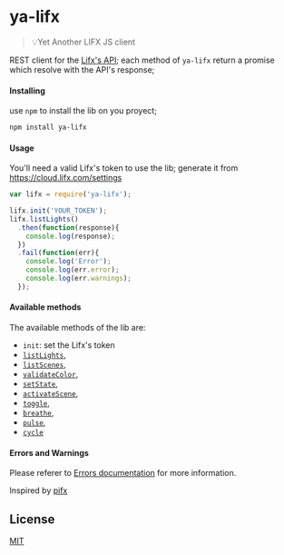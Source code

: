 # ya-lifx
> 💡Yet Another LIFX JS client

REST client for the [Lifx's API](http://api.developer.lifx.com/); each method of ``ya-lifx`` return a promise which resolve with the API's response; 

#### Installing
use ``npm`` to install the lib on you proyect;
```bash
npm install ya-lifx
```

#### Usage
You'll need a valid Lifx's token to use the lib; generate it from https://cloud.lifx.com/settings

```javascript
var lifx = require('ya-lifx');

lifx.init('YOUR_TOKEN');
lifx.listLights()
  .then(function(response){
    console.log(response);
  })
  .fail(function(err){
    console.log('Error');
    console.log(err.error);
    console.log(err.warnings);
  });
```

#### Available methods
The available methods of the lib are:

* ``init``: set the Lifx's token
* [``listLights``](http://api.developer.lifx.com/docs/list-lights),
* [``listScenes``](http://api.developer.lifx.com/docs/list-scenes),
* [``validateColor``](http://api.developer.lifx.com/docs/validate-color),
* [``setState``](http://api.developer.lifx.com/docs/set-state),
* [``activateScene``](http://api.developer.lifx.com/docs/activate-scene),
* [``toggle``](http://api.developer.lifx.com/docs/toggle-power),
* [``breathe``](http://api.developer.lifx.com/docs/breathe-effect),
* [``pulse``](http://api.developer.lifx.com/docs/pulse-effect),
* [``cycle``](http://api.developer.lifx.com/docs/cycle)

#### Errors and Warnings
Please referer to [Errors documentation](http://api.developer.lifx.com/docs/errors) for more information.  

Inspired by [pifx](https://github.com/cydrobolt/pifx)

## License
[MIT](LICENSE)
